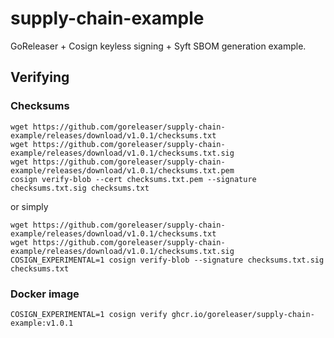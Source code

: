 # supply-chain-example

GoReleaser + Cosign keyless signing + Syft SBOM generation example.

## Verifying

### Checksums

```shell
wget https://github.com/goreleaser/supply-chain-example/releases/download/v1.0.1/checksums.txt
wget https://github.com/goreleaser/supply-chain-example/releases/download/v1.0.1/checksums.txt.sig
wget https://github.com/goreleaser/supply-chain-example/releases/download/v1.0.1/checksums.txt.pem
cosign verify-blob --cert checksums.txt.pem --signature checksums.txt.sig checksums.txt
```

or simply

```shell
wget https://github.com/goreleaser/supply-chain-example/releases/download/v1.0.1/checksums.txt
wget https://github.com/goreleaser/supply-chain-example/releases/download/v1.0.1/checksums.txt.sig
COSIGN_EXPERIMENTAL=1 cosign verify-blob --signature checksums.txt.sig checksums.txt
```

### Docker image

```shell
COSIGN_EXPERIMENTAL=1 cosign verify ghcr.io/goreleaser/supply-chain-example:v1.0.1
```
